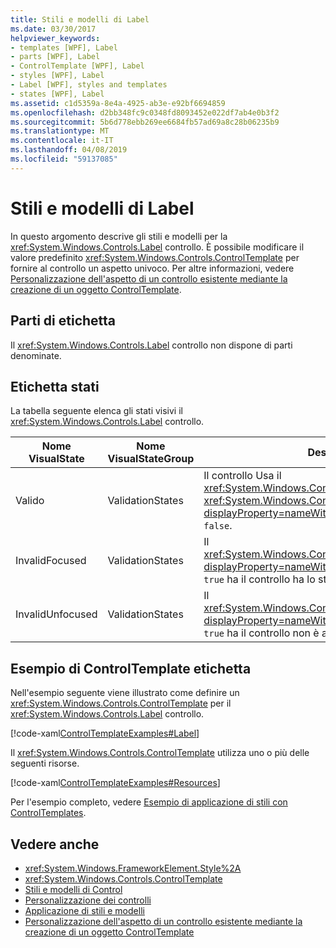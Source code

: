 ```yaml
---
title: Stili e modelli di Label
ms.date: 03/30/2017
helpviewer_keywords:
- templates [WPF], Label
- parts [WPF], Label
- ControlTemplate [WPF], Label
- styles [WPF], Label
- Label [WPF], styles and templates
- states [WPF], Label
ms.assetid: c1d5359a-8e4a-4925-ab3e-e92bf6694859
ms.openlocfilehash: d2bb348fc9c0348fd8093452e022df7ab4e0b3f2
ms.sourcegitcommit: 5b6d778ebb269ee6684fb57ad69a8c28b06235b9
ms.translationtype: MT
ms.contentlocale: it-IT
ms.lasthandoff: 04/08/2019
ms.locfileid: "59137085"
---
```

# <a name="label-styles-and-templates"></a>Stili e modelli di Label
In questo argomento descrive gli stili e modelli per la <xref:System.Windows.Controls.Label> controllo. È possibile modificare il valore predefinito <xref:System.Windows.Controls.ControlTemplate> per fornire al controllo un aspetto univoco. Per altre informazioni, vedere [Personalizzazione dell'aspetto di un controllo esistente mediante la creazione di un oggetto ControlTemplate](customizing-the-appearance-of-an-existing-control.md).  
  
## <a name="label-parts"></a>Parti di etichetta  
 Il <xref:System.Windows.Controls.Label> controllo non dispone di parti denominate.  
  
## <a name="label-states"></a>Etichetta stati  
 La tabella seguente elenca gli stati visivi il <xref:System.Windows.Controls.Label> controllo.  
  
|Nome VisualState|Nome VisualStateGroup|Descrizione|  
|-|-|-|  
|Valido|ValidationStates|Il controllo Usa il <xref:System.Windows.Controls.Validation> classi e le <xref:System.Windows.Controls.Validation.HasError%2A?displayProperty=nameWithType> proprietà associata è `false`.|  
|InvalidFocused|ValidationStates|Il <xref:System.Windows.Controls.Validation.HasError%2A?displayProperty=nameWithType> proprietà associata è `true` ha il controllo ha lo stato attivo.|  
|InvalidUnfocused|ValidationStates|Il <xref:System.Windows.Controls.Validation.HasError%2A?displayProperty=nameWithType> proprietà associata è `true` ha il controllo non è attivo.|  
  
## <a name="label-controltemplate-example"></a>Esempio di ControlTemplate etichetta  
 Nell'esempio seguente viene illustrato come definire un <xref:System.Windows.Controls.ControlTemplate> per il <xref:System.Windows.Controls.Label> controllo.  
  
 [!code-xaml[ControlTemplateExamples#Label](~/samples/snippets/csharp/VS_Snippets_Wpf/ControlTemplateExamples/CS/resources/label.xaml#label)]  
  
 Il <xref:System.Windows.Controls.ControlTemplate> utilizza uno o più delle seguenti risorse.  
  
 [!code-xaml[ControlTemplateExamples#Resources](~/samples/snippets/csharp/VS_Snippets_Wpf/ControlTemplateExamples/CS/resources/shared.xaml#resources)]  
  
 Per l'esempio completo, vedere [Esempio di applicazione di stili con ControlTemplates](https://github.com/Microsoft/WPF-Samples/tree/master/Styles%20&%20Templates/IntroToStylingAndTemplating).  
  
## <a name="see-also"></a>Vedere anche

- <xref:System.Windows.FrameworkElement.Style%2A>
- <xref:System.Windows.Controls.ControlTemplate>
- [Stili e modelli di Control](control-styles-and-templates.md)
- [Personalizzazione dei controlli](control-customization.md)
- [Applicazione di stili e modelli](styling-and-templating.md)
- [Personalizzazione dell'aspetto di un controllo esistente mediante la creazione di un oggetto ControlTemplate](customizing-the-appearance-of-an-existing-control.md)
